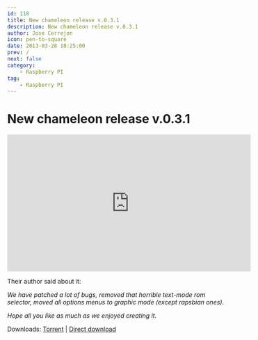 ```yaml
---
id: 118
title: New chameleon release v.0.3.1
description: New chameleon release v.0.3.1
author: Jose Cerrejon
icon: pen-to-square
date: 2013-03-28 18:25:00
prev: /
next: false
category:
    - Raspberry PI
tag:
    - Raspberry PI
---
```


# New chameleon release v.0.3.1

<iframe width="560" height="315" src="https://www.youtube.com/embed/1zWJDMxCT1I" frameborder="0" allowfullscreen></iframe>

Their author said about it:

_We have patched a lot of bugs, removed that horrible text-mode rom selector, moved all options menus to graphic mode (except rapsbian ones)._

_Hope all you like as much as we enjoyed creating it._

Downloads: [Torrent](https://chameleon.enging.com/?q=download) | [Direct download](https://chameleon.enging.com/chameleon.v031.img.bz2)
